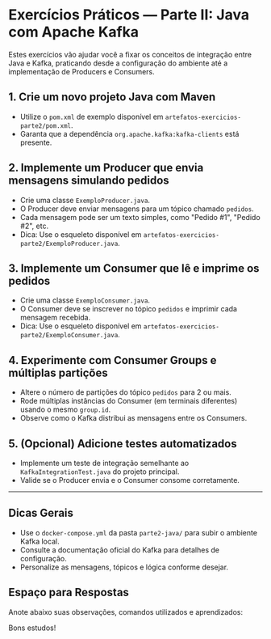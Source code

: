 # Exercícios Práticos — Parte II: Java com Apache Kafka

Estes exercícios vão ajudar você a fixar os conceitos de integração entre Java e Kafka, praticando desde a configuração do ambiente até a implementação de Producers e Consumers.

## 1. Crie um novo projeto Java com Maven

- Utilize o `pom.xml` de exemplo disponível em `artefatos-exercicios-parte2/pom.xml`.
- Garanta que a dependência `org.apache.kafka:kafka-clients` está presente.

## 2. Implemente um Producer que envia mensagens simulando pedidos

- Crie uma classe `ExemploProducer.java`.
- O Producer deve enviar mensagens para um tópico chamado `pedidos`.
- Cada mensagem pode ser um texto simples, como "Pedido #1", "Pedido #2", etc.
- Dica: Use o esqueleto disponível em `artefatos-exercicios-parte2/ExemploProducer.java`.

## 3. Implemente um Consumer que lê e imprime os pedidos

- Crie uma classe `ExemploConsumer.java`.
- O Consumer deve se inscrever no tópico `pedidos` e imprimir cada mensagem recebida.
- Dica: Use o esqueleto disponível em `artefatos-exercicios-parte2/ExemploConsumer.java`.

## 4. Experimente com Consumer Groups e múltiplas partições

- Altere o número de partições do tópico `pedidos` para 2 ou mais.
- Rode múltiplas instâncias do Consumer (em terminais diferentes) usando o mesmo `group.id`.
- Observe como o Kafka distribui as mensagens entre os Consumers.

## 5. (Opcional) Adicione testes automatizados

- Implemente um teste de integração semelhante ao `KafkaIntegrationTest.java` do projeto principal.
- Valide se o Producer envia e o Consumer consome corretamente.

---

## Dicas Gerais

- Use o `docker-compose.yml` da pasta `parte2-java/` para subir o ambiente Kafka local.
- Consulte a documentação oficial do Kafka para detalhes de configuração.
- Personalize as mensagens, tópicos e lógica conforme desejar.

## Espaço para Respostas

Anote abaixo suas observações, comandos utilizados e aprendizados:

Bons estudos!
